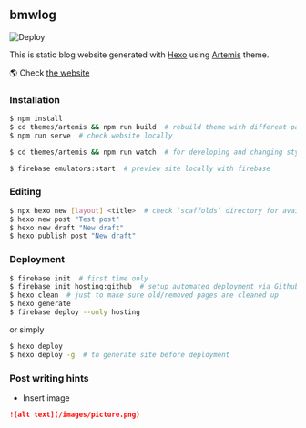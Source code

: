 ## bmwlog

![Deploy](https://github.com/bmwant/bmwlog-static/actions/workflows/firebase-hosting-deploy.yml/badge.svg)

This is static blog website generated with [Hexo](https://hexo.io/) using [Artemis](https://github.com/Dreyer/hexo-theme-artemis) theme.

🌎 Check [the website](https://bmwlog.pp.ua/)

### Installation

```bash
$ npm install
$ cd themes/artemis && npm run build  # rebuild theme with different params
$ npm run serve  # check website locally

$ cd themes/artemis && npm run watch  # for developing and changing styles

$ firebase emulators:start  # preview site locally with firebase
```

### Editing
```bash
$ npx hexo new [layout] <title>  # check `scaffolds` directory for available layouts
$ hexo new post "Test post"
$ hexo new draft "New draft"
$ hexo publish post "New draft"
```

### Deployment
```bash
$ firebase init  # first time only
$ firebase init hosting:github  # setup automated deployment via Github Actions
$ hexo clean  # just to make sure old/removed pages are cleaned up
$ hexo generate
$ firebase deploy --only hosting
```

or simply

```bash
$ hexo deploy
$ hexo deploy -g  # to generate site before deployment
```

### Post writing hints

* Insert image

```markdown
![alt text](/images/picture.png)
```
